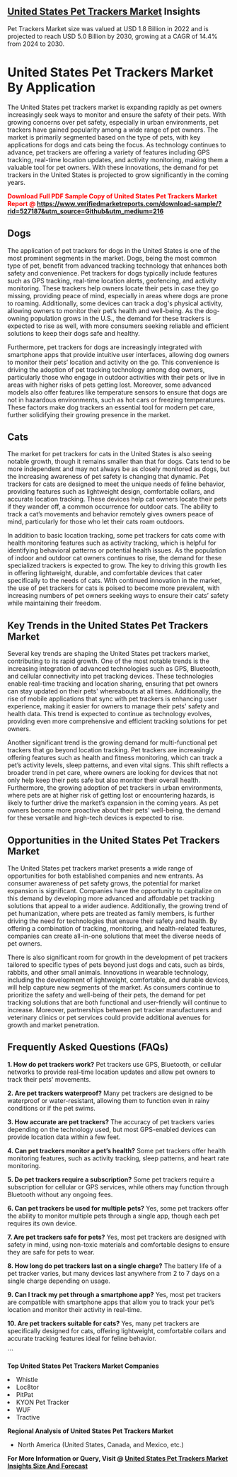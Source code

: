 <h2><a href="https://www.verifiedmarketreports.com/download-sample/?rid=527187&amp;utm_source=Github&amp;utm_medium=216" target="_blank">United States Pet Trackers Market</a> Insights</h2><p>Pet Trackers Market size was valued at USD 1.8 Billion in 2022 and is projected to reach USD 5.0 Billion by 2030, growing at a CAGR of 14.4% from 2024 to 2030.</p><p><h1>United States Pet Trackers Market By Application</h1><p>The United States pet trackers market is expanding rapidly as pet owners increasingly seek ways to monitor and ensure the safety of their pets. With growing concerns over pet safety, especially in urban environments, pet trackers have gained popularity among a wide range of pet owners. The market is primarily segmented based on the type of pets, with key applications for dogs and cats being the focus. As technology continues to advance, pet trackers are offering a variety of features including GPS tracking, real-time location updates, and activity monitoring, making them a valuable tool for pet owners. With these innovations, the demand for pet trackers in the United States is projected to grow significantly in the coming years. <strong><p><span class=""><span style="color: #ff0000;"><strong>Download Full PDF Sample Copy of United States Pet Trackers Market Report</strong> @ </span><a href="https://www.verifiedmarketreports.com/download-sample/?rid=527187&amp;utm_source=Github&amp;utm_medium=216" target="_blank">https://www.verifiedmarketreports.com/download-sample/?rid=527187&amp;utm_source=Github&amp;utm_medium=216</a></span></p></strong></p><h2>Dogs</h2><p>The application of pet trackers for dogs in the United States is one of the most prominent segments in the market. Dogs, being the most common type of pet, benefit from advanced tracking technology that enhances both safety and convenience. Pet trackers for dogs typically include features such as GPS tracking, real-time location alerts, geofencing, and activity monitoring. These trackers help owners locate their pets in case they go missing, providing peace of mind, especially in areas where dogs are prone to roaming. Additionally, some devices can track a dog's physical activity, allowing owners to monitor their pet’s health and well-being. As the dog-owning population grows in the U.S., the demand for these trackers is expected to rise as well, with more consumers seeking reliable and efficient solutions to keep their dogs safe and healthy.</p><p>Furthermore, pet trackers for dogs are increasingly integrated with smartphone apps that provide intuitive user interfaces, allowing dog owners to monitor their pets’ location and activity on the go. This convenience is driving the adoption of pet tracking technology among dog owners, particularly those who engage in outdoor activities with their pets or live in areas with higher risks of pets getting lost. Moreover, some advanced models also offer features like temperature sensors to ensure that dogs are not in hazardous environments, such as hot cars or freezing temperatures. These factors make dog trackers an essential tool for modern pet care, further solidifying their growing presence in the market.</p><h2>Cats</h2><p>The market for pet trackers for cats in the United States is also seeing notable growth, though it remains smaller than that for dogs. Cats tend to be more independent and may not always be as closely monitored as dogs, but the increasing awareness of pet safety is changing that dynamic. Pet trackers for cats are designed to meet the unique needs of feline behavior, providing features such as lightweight design, comfortable collars, and accurate location tracking. These devices help cat owners locate their pets if they wander off, a common occurrence for outdoor cats. The ability to track a cat’s movements and behavior remotely gives owners peace of mind, particularly for those who let their cats roam outdoors.</p><p>In addition to basic location tracking, some pet trackers for cats come with health monitoring features such as activity tracking, which is helpful for identifying behavioral patterns or potential health issues. As the population of indoor and outdoor cat owners continues to rise, the demand for these specialized trackers is expected to grow. The key to driving this growth lies in offering lightweight, durable, and comfortable devices that cater specifically to the needs of cats. With continued innovation in the market, the use of pet trackers for cats is poised to become more prevalent, with increasing numbers of pet owners seeking ways to ensure their cats’ safety while maintaining their freedom.</p><h2>Key Trends in the United States Pet Trackers Market</h2><p>Several key trends are shaping the United States pet trackers market, contributing to its rapid growth. One of the most notable trends is the increasing integration of advanced technologies such as GPS, Bluetooth, and cellular connectivity into pet tracking devices. These technologies enable real-time tracking and location sharing, ensuring that pet owners can stay updated on their pets' whereabouts at all times. Additionally, the rise of mobile applications that sync with pet trackers is enhancing user experience, making it easier for owners to manage their pets' safety and health data. This trend is expected to continue as technology evolves, providing even more comprehensive and efficient tracking solutions for pet owners.</p><p>Another significant trend is the growing demand for multi-functional pet trackers that go beyond location tracking. Pet trackers are increasingly offering features such as health and fitness monitoring, which can track a pet’s activity levels, sleep patterns, and even vital signs. This shift reflects a broader trend in pet care, where owners are looking for devices that not only help keep their pets safe but also monitor their overall health. Furthermore, the growing adoption of pet trackers in urban environments, where pets are at higher risk of getting lost or encountering hazards, is likely to further drive the market’s expansion in the coming years. As pet owners become more proactive about their pets' well-being, the demand for these versatile and high-tech devices is expected to rise.</p><h2>Opportunities in the United States Pet Trackers Market</h2><p>The United States pet trackers market presents a wide range of opportunities for both established companies and new entrants. As consumer awareness of pet safety grows, the potential for market expansion is significant. Companies have the opportunity to capitalize on this demand by developing more advanced and affordable pet tracking solutions that appeal to a wider audience. Additionally, the growing trend of pet humanization, where pets are treated as family members, is further driving the need for technologies that ensure their safety and health. By offering a combination of tracking, monitoring, and health-related features, companies can create all-in-one solutions that meet the diverse needs of pet owners.</p><p>There is also significant room for growth in the development of pet trackers tailored to specific types of pets beyond just dogs and cats, such as birds, rabbits, and other small animals. Innovations in wearable technology, including the development of lightweight, comfortable, and durable devices, will help capture new segments of the market. As consumers continue to prioritize the safety and well-being of their pets, the demand for pet tracking solutions that are both functional and user-friendly will continue to increase. Moreover, partnerships between pet tracker manufacturers and veterinary clinics or pet services could provide additional avenues for growth and market penetration.</p><h2>Frequently Asked Questions (FAQs)</h2><p><strong>1. How do pet trackers work?</strong> Pet trackers use GPS, Bluetooth, or cellular networks to provide real-time location updates and allow pet owners to track their pets' movements.</p><p><strong>2. Are pet trackers waterproof?</strong> Many pet trackers are designed to be waterproof or water-resistant, allowing them to function even in rainy conditions or if the pet swims.</p><p><strong>3. How accurate are pet trackers?</strong> The accuracy of pet trackers varies depending on the technology used, but most GPS-enabled devices can provide location data within a few feet.</p><p><strong>4. Can pet trackers monitor a pet’s health?</strong> Some pet trackers offer health monitoring features, such as activity tracking, sleep patterns, and heart rate monitoring.</p><p><strong>5. Do pet trackers require a subscription?</strong> Some pet trackers require a subscription for cellular or GPS services, while others may function through Bluetooth without any ongoing fees.</p><p><strong>6. Can pet trackers be used for multiple pets?</strong> Yes, some pet trackers offer the ability to monitor multiple pets through a single app, though each pet requires its own device.</p><p><strong>7. Are pet trackers safe for pets?</strong> Yes, most pet trackers are designed with safety in mind, using non-toxic materials and comfortable designs to ensure they are safe for pets to wear.</p><p><strong>8. How long do pet trackers last on a single charge?</strong> The battery life of a pet tracker varies, but many devices last anywhere from 2 to 7 days on a single charge depending on usage.</p><p><strong>9. Can I track my pet through a smartphone app?</strong> Yes, most pet trackers are compatible with smartphone apps that allow you to track your pet’s location and monitor their activity in real-time.</p><p><strong>10. Are pet trackers suitable for cats?</strong> Yes, many pet trackers are specifically designed for cats, offering lightweight, comfortable collars and accurate tracking features ideal for feline behavior.</p>```</p><p><strong>Top United States Pet Trackers Market Companies</strong></p><div data-test-id=""><p><li>Whistle</li><li> Loc8tor</li><li> PitPat</li><li> KYON Pet Tracker</li><li> WUF</li><li> Tractive</li></p><div><strong>Regional Analysis of&nbsp;United States Pet Trackers Market</strong></div><ul><li dir="ltr"><p dir="ltr">North America&nbsp;(United States, Canada, and Mexico, etc.)</p></li></ul><p><strong>For More Information or Query, Visit @&nbsp;</strong><strong><a href="https://www.verifiedmarketreports.com/product/pet-trackers-market-size-and-forecast/?utm_source=Github&amp;utm_medium=216" target="_blank">United States Pet Trackers Market Insights Size And Forecast</a></strong></p></div>
